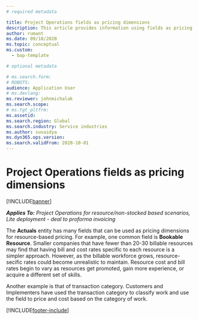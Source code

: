 ```yaml
---
# required metadata

title: Project Operations fields as pricing dimensions
description: This article provides information using fields as pricing dimensions in Dynamics 365 Project Operations. 
author: rumant
ms.date: 09/18/2020
ms.topic: conceptual
ms.custom: 
  - bap-template

# optional metadata

# ms.search.form: 
# ROBOTS: 
audience: Application User
# ms.devlang: 
ms.reviewer: johnmichalak
ms.search.scope: 
# ms.tgt_pltfrm: 
ms.assetid: 
ms.search.region: Global
ms.search.industry: Service industries
ms.author: suvaidya
ms.dyn365.ops.version: 
ms.search.validFrom: 2020-10-01
---
```


# Project Operations fields as pricing dimensions

[!INCLUDE[banner](../includes/banner.md)]

_**Applies To:** Project Operations for resource/non-stocked based scenarios, Lite deployment - deal to proforma invoicing_

The **Actuals** entity has many fields that can be used as pricing dimensions for resource-based pricing. For example, one common field is **Bookable Resource**. Smaller companies that have fewer than 20-30 billable resources may find that having bill and cost rates specific to each resource is a simpler approach. However, as the billable workforce grows, resource-secific rates could become unrealistic to maintain. Resource cost and bill rates begin to vary as resources get promoted, gain more experience, or acquire a different set of skills. 

Another example is that of transaction category. Customers and Implementers have used the transaction category to classify work and use the field to price and cost based on the category of work.


[!INCLUDE[footer-include](../includes/footer-banner.md)]
